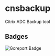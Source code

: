 # cnsbackup
Citrix ADC Backup tool


## Badges
![Goreport Badge](https://goreportcard.com/badge/github.com/jantytgat/cnsbackup)